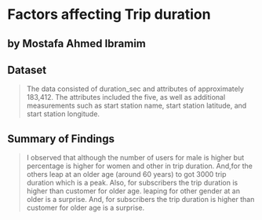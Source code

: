 # Factors affecting Trip duration
## by Mostafa Ahmed Ibramim


## Dataset

> The data consisted of duration_sec and attributes of approximately 183,412. The attributes included the five, as well as additional measurements such as start station name, start station latitude, and start station longitude.


## Summary of Findings

> I observed that although the number of users for male is higher but percentage is higher for women and other in trip duration. And,for the others leap at an older age (around 60 years) to got 3000 trip duration which is a peak. Also, for subscribers the trip duration is higher than customer for older age. leaping for other gender at an older is a surprise. And, for subscribers the trip duration is higher than customer for older age is a surprise.


